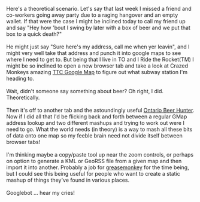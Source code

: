 Here's a theoretical scenario.  Let's say that last week I missed a friend and co-workers going away party due to a raging hangover and an empty wallet.  If that were the case I might be inclined today to call my friend up and say "Hey how 'bout I swing by later with a box of beer and we put that box to a quick death?"<br /><br />He might just say "Sure here's my address, call me when yer leavin", and  I might very well take that address and punch it into google maps to see where I need to get to.  But being that I live in TO and I Ride the Rocket(TM) I might be so inclined to open a new browser tab and take a look at Crazed Monkeys amazing <a href="http://crazedmonkey.com/ttcgooglemap/">TTC Google Map</a> to figure out what subway station I'm heading to.<br /><br />Wait, didn't someone say something about beer?  Oh right, I did.  Theoretically.<br /><br />Then it's off to another tab and the astoundingly useful <a href="http://beerhunter.ca/">Ontario Beer Hunter</a>.  Now if I did all that I'd be flicking back and forth between a regular GMap address lookup and two different mashups and trying to work out were I need to go.  What the world needs (in theory) is a way to mash all these bits of data onto one map so my feeble brain need not divide itself between browser tabs!<br /><br />I'm thinking maybe a copy/paste tool up near the zoom controls, or perhaps on option to generate a KML or GeoRSS file from a given map and then import it into another.  Probably a job for <a href="https://addons.mozilla.org/firefox/addon/748">greasemonkey</a> for the time being, but I could see this being useful for people who want to create a static mashup of things they've found in various places.<br /><br />Googlebot ... hear my cries!